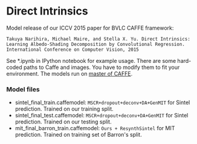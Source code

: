 # Direct Intrinsics

Model release of our ICCV 2015 paper for BVLC CAFFE framework:

    Takuya Narihira, Michael Maire, and Stella X. Yu. Direct Intrinsics: Learning Albedo-Shading Decomposition by Convolutional Regression. International Conference on Computer Vision, 2015
	
See *.ipynb in IPython notebook for example usage.
There are some hard-coded paths to Caffe and images.
You have to modify them to fit your environment.
The models run on [master of CAFFE](https://github.com/BVLC/caffe/commit/6232dfcd1422077304fbf50b00afe24c5a0427ee).

### Model files

* sintel_final_train.caffemodel: `MSCR+dropout+deconv+DA+GenMIT` for Sintel prediction.
Trained on our training split.
* sintel_final_test.caffemodel: `MSCR+dropout+deconv+DA+GenMIT` for Sintel prediction.
Trained on our testing split.
* mit_final_barron_train.caffemodel: `Ours + ResynthSintel` for MIT prediction.
Trained on training set of Barron's split.
